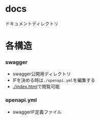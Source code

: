 # docs
ドキュメントディレクトリ

# 各構造
### swagger
- swagger公開用ディレクトリ
- IFを決める時は`./openapi.yml`を編集する
- [./index.html](index.html)で閲覧可能

### openapi.yml
- swaggerIF定義ファイル
